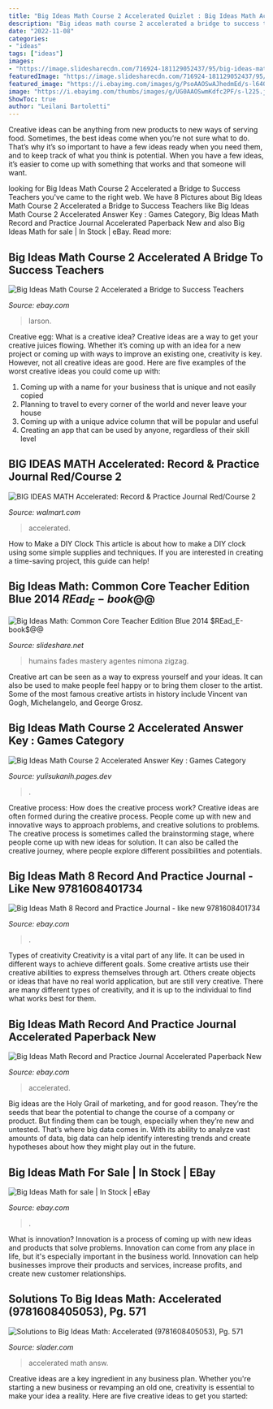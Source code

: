 ```yaml
---
title: "Big Ideas Math Course 2 Accelerated Quizlet : Big Ideas Math Accelerated: Record &amp; Practice Journal Red/course 2"
description: "Big ideas math course 2 accelerated a bridge to success teachers"
date: "2022-11-08"
categories:
- "ideas"
tags: ["ideas"]
images:
- "https://image.slidesharecdn.com/716924-181129052437/95/big-ideas-math-common-core-teacher-edition-blue-2014-readebook-2-638.jpg?cb=1543469108"
featuredImage: "https://image.slidesharecdn.com/716924-181129052437/95/big-ideas-math-common-core-teacher-edition-blue-2014-readebook-2-638.jpg?cb=1543469108"
featured_image: "https://i.ebayimg.com/images/g/PsoAAOSwAJhedmEd/s-l640.jpg"
image: "https://i.ebayimg.com/thumbs/images/g/UG0AAOSwmKdfc2PF/s-l225.jpg"
ShowToc: true
author: "Leilani Bartoletti"
---
```



Creative ideas can be anything from new products to new ways of serving food. Sometimes, the best ideas come when you’re not sure what to do. That’s why it’s so important to have a few ideas ready when you need them, and to keep track of what you think is potential. When you have a few ideas, it’s easier to come up with something that works and that someone will want.

	

		
looking for Big Ideas Math Course 2 Accelerated a Bridge to Success Teachers you've came to the right web. We have 8 Pictures about Big Ideas Math Course 2 Accelerated a Bridge to Success Teachers like Big Ideas Math Course 2 Accelerated Answer Key : Games Category, Big Ideas Math Record and Practice Journal Accelerated Paperback New and also Big Ideas Math for sale | In Stock | eBay. Read more:
		
    
## Big Ideas Math Course 2 Accelerated A Bridge To Success Teachers

<img loading=lazy src="https://i.ebayimg.com/images/g/PsoAAOSwAJhedmEd/s-l640.jpg" onerror="this.onerror=null;this.src='https://tse3.mm.bing.net/th?id=OIP.XNYzBQatiYSc-6wpdKyeEwHaJ4&amp;pid=15.1';" alt="Big Ideas Math Course 2 Accelerated a Bridge to Success Teachers">

_Source: ebay.com_

>larson. 

	

Creative egg: What is a creative idea?
Creative ideas are a way to get your creative juices flowing. Whether it’s coming up with an idea for a new project or coming up with ways to improve an existing one, creativity is key. However, not all creative ideas are good. Here are five examples of the worst creative ideas you could come up with:
1. Coming up with a name for your business that is unique and not easily copied
2. Planning to travel to every corner of the world and never leave your house
3. Coming up with a unique advice column that will be popular and useful
4. Creating an app that can be used by anyone, regardless of their skill level

    
## BIG IDEAS MATH Accelerated: Record &amp; Practice Journal Red/Course 2

<img loading=lazy src="https://i5.walmartimages.com/asr/c3388df3-47b0-4381-9947-eca4872fba38_1.4106c81099e87cce76041186003fbdb0.jpeg?odnWidth=612&amp;odnHeight=612&amp;odnBg=ffffff" onerror="this.onerror=null;this.src='https://tse4.mm.bing.net/th?id=OIP.AbS-snnqTNPHZrOb7TcJvwHaHa&amp;pid=15.1';" alt="BIG IDEAS MATH Accelerated: Record &amp; Practice Journal Red/Course 2">

_Source: walmart.com_

>accelerated. 

	

How to Make a DIY Clock
This article is about how to make a DIY clock using some simple supplies and techniques. If you are interested in creating a time-saving project, this guide can help!

    
## Big Ideas Math: Common Core Teacher Edition Blue 2014 $REad_E-book$@@

<img loading=lazy src="https://image.slidesharecdn.com/716924-181129052437/95/big-ideas-math-common-core-teacher-edition-blue-2014-readebook-2-638.jpg?cb=1543469108" onerror="this.onerror=null;this.src='https://tse4.mm.bing.net/th?id=OIP.PaHMk41u9XlOCgo5yu1lUQHaEg&amp;pid=15.1';" alt="Big Ideas Math: Common Core Teacher Edition Blue 2014 $REad_E-book$@@">

_Source: slideshare.net_

>humains fades mastery agentes nimona zigzag. 

	

Creative art can be seen as a way to express yourself and your ideas. It can also be used to make people feel happy or to bring them closer to the artist. Some of the most famous creative artists in history include Vincent van Gogh, Michelangelo, and George Grosz.

    
## Big Ideas Math Course 2 Accelerated Answer Key : Games Category

<img loading=lazy src="https://venturebeat.com/wp-content/uploads/2017/08/netflix_logo.png?w=800" onerror="this.onerror=null;this.src='https://tse2.mm.bing.net/th?id=OIP.dzrdIPuyiZl9ttMEJQt71AHaDt&amp;pid=15.1';" alt="Big Ideas Math Course 2 Accelerated Answer Key : Games Category">

_Source: yulisukanih.pages.dev_

>. 

	

Creative process: How does the creative process work?
Creative ideas are often formed during the creative process. People come up with new and innovative ways to approach problems, and creative solutions to problems. The creative process is sometimes called the brainstorming stage, where people come up with new ideas for solution. It can also be called the creative journey, where people explore different possibilities and potentials.

    
## Big Ideas Math 8 Record And Practice Journal - Like New 9781608401734

<img loading=lazy src="https://i.ebayimg.com/images/g/gcsAAOSwZ19e5YsM/s-l400.jpg" onerror="this.onerror=null;this.src='https://tse2.mm.bing.net/th?id=OIP.R19Tn85mKz-YxSPK2jDMSAAAAA&amp;pid=15.1';" alt="Big Ideas Math 8 Record and Practice Journal - like new 9781608401734">

_Source: ebay.com_

>. 

	

Types of creativity
Creativity is a vital part of any life. It can be used in different ways to achieve different goals. Some creative artists use their creative abilities to express themselves through art. Others create objects or ideas that have no real world application, but are still very creative. There are many different types of creativity, and it is up to the individual to find what works best for them.

    
## Big Ideas Math Record And Practice Journal Accelerated Paperback New

<img loading=lazy src="https://i.ebayimg.com/images/g/uIkAAOSwHAdfJyBG/s-l300.jpg" onerror="this.onerror=null;this.src='https://tse3.mm.bing.net/th?id=OIP.Ea0RE3KSj-1cI2a_GrBTjQAAAA&amp;pid=15.1';" alt="Big Ideas Math Record and Practice Journal Accelerated Paperback New">

_Source: ebay.com_

>accelerated. 

	

Big ideas are the Holy Grail of marketing, and for good reason. They’re the seeds that bear the potential to change the course of a company or product. But finding them can be tough, especially when they’re new and untested. That’s where big data comes in. With its ability to analyze vast amounts of data, big data can help identify interesting trends and create hypotheses about how they might play out in the future.

    
## Big Ideas Math For Sale | In Stock | EBay

<img loading=lazy src="https://i.ebayimg.com/thumbs/images/g/UG0AAOSwmKdfc2PF/s-l225.jpg" onerror="this.onerror=null;this.src='https://tse4.mm.bing.net/th?id=OIP.AP1GkROMZ5bJ0He8gRNdjQAAAA&amp;pid=15.1';" alt="Big Ideas Math for sale | In Stock | eBay">

_Source: ebay.com_

>. 

	

What is innovation?
Innovation is a process of coming up with new ideas and products that solve problems. Innovation can come from any place in life, but it's especially important in the business world. Innovation can help businesses improve their products and services, increase profits, and create new customer relationships.

    
## Solutions To Big Ideas Math: Accelerated (9781608405053), Pg. 571

<img loading=lazy src="https://d2nchlq0f2u6vy.cloudfront.net/19/03/02/a1462ec91ef10510e133d1f67d3a140f/8e8c22f4f84f8072f846f98bbbabeb7f/lateximg_large.png" onerror="this.onerror=null;this.src='https://tse1.mm.bing.net/th?id=OIP.uMwhdBwzmyT-qJw48vB1QAHaBE&amp;pid=15.1';" alt="Solutions to Big Ideas Math: Accelerated (9781608405053), Pg. 571">

_Source: slader.com_

>accelerated math answ. 

	

Creative ideas are a key ingredient in any business plan. Whether you're starting a new business or revamping an old one, creativity is essential to make your idea a reality. Here are five creative ideas to get you started: 

